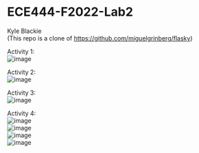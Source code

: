 # ECE444-F2022-Lab2
Kyle Blackie  
(This repo is a clone of https://github.com/miguelgrinberg/flasky)

Activity 1:  
![image](https://user-images.githubusercontent.com/22103819/192365903-4f038001-305a-4b78-b478-5da4c7c89547.png)

Activity 2:  
![image](https://user-images.githubusercontent.com/22103819/192634731-c7632d80-821e-4240-b30a-c654011b270e.png)

Activity 3:  
![image](https://user-images.githubusercontent.com/22103819/192808423-f9f3e097-65f7-42da-803b-43c518cde328.png)

Activity 4:  
![image](https://user-images.githubusercontent.com/22103819/192818754-1a3e88c6-0c3f-4057-84aa-ec3fad22f038.png)  
![image](https://user-images.githubusercontent.com/22103819/192818933-dc8ce664-deae-4e69-b9cd-b298c1c9335f.png)  
![image](https://user-images.githubusercontent.com/22103819/192819100-a844f5f9-1213-40a3-85f1-c9c9d80a43cb.png)  
![image](https://user-images.githubusercontent.com/22103819/192819227-c4d684be-e487-4356-b109-ed846b628092.png)  

